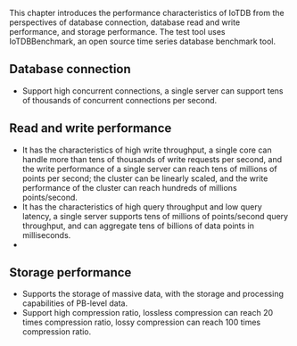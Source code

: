 <!--
    Licensed to the Apache Software Foundation (ASF) under one
    or more contributor license agreements.  See the NOTICE file
    distributed with this work for additional information
    regarding copyright ownership.  The ASF licenses this file
    to you under the Apache License, Version 2.0 (the
    "License"); you may not use this file except in compliance
    with the License.  You may obtain a copy of the License at
    
        http://www.apache.org/licenses/LICENSE-2.0
    
    Unless required by applicable law or agreed to in writing,
    software distributed under the License is distributed on an
    "AS IS" BASIS, WITHOUT WARRANTIES OR CONDITIONS OF ANY
    KIND, either express or implied.  See the License for the
    specific language governing permissions and limitations
    under the License.
-->

This chapter introduces the performance characteristics of IoTDB from the perspectives of database connection, database read and write performance, and storage performance.
The test tool uses IoTDBBenchmark, an open source time series database benchmark tool.

## Database connection

- Support high concurrent connections, a single server can support tens of thousands of concurrent connections per second.


## Read and write performance

- It has the characteristics of high write throughput, a single core can handle more than tens of thousands of write requests per second, and the write performance of a single server can reach tens of millions of points per second; the cluster can be linearly scaled, and the write performance of the cluster can reach hundreds of millions points/second.
- It has the characteristics of high query throughput and low query latency, a single server supports tens of millions of points/second query throughput, and can aggregate tens of billions of data points in milliseconds.
-
## Storage performance

- Supports the storage of massive data, with the storage and processing capabilities of PB-level data.
- Support high compression ratio, lossless compression can reach 20 times compression ratio, lossy compression can reach 100 times compression ratio.